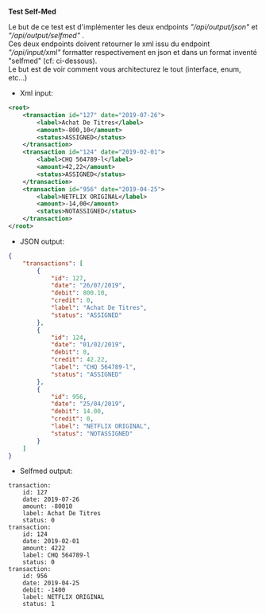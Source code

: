 <b>Test Self-Med</b>

Le but de ce test est d'implémenter les deux endpoints *"/api/output/json"* et *"/api/output/selfmed"* . <br>
Ces deux endpoints doivent retourner le xml issu du endpoint *"/api/input/xml"* formatter respectivement en json et dans un format inventé "selfmed" (cf: ci-dessous).<br>
Le but est de voir comment vous architecturez le tout (interface, enum, etc...)


* Xml input:
```xml
<root>
	<transaction id="127" date="2019-07-26">
		<label>Achat De Titres</label>
		<amount>-800,10</amount>
		<status>ASSIGNED</status>
	</transaction>
	<transaction id="124" date="2019-02-01">
		<label>CHQ 564789-l</label>
		<amount>42,22</amount>
		<status>ASSIGNED</status>
	</transaction>
	<transaction id="956" date="2019-04-25">
		<label>NETFLIX ORIGINAL</label>
		<amount>-14,00</amount>
		<status>NOTASSIGNED</status>
	</transaction>
</root>
```

* JSON output:
```json
{
	"transactions": [
		{
			"id": 127,
			"date": "26/07/2019",
			"debit": 800.10,
			"credit": 0,
			"label": "Achat De Titres",
			"status": "ASSIGNED"
		},
		{
			"id": 124,
			"date": "01/02/2019",
			"debit": 0,
			"credit": 42.22,
			"label": "CHQ 564789-l",
			"status": "ASSIGNED"
		},
		{
			"id": 956,
			"date": "25/04/2019",
			"debit": 14.00,
			"credit": 0,
			"label": "NETFLIX ORIGINAL",
			"status": "NOTASSIGNED"
		}
	]
}
```

* Selfmed output:
```
transaction:
	id: 127
	date: 2019-07-26
	amount: -80010
	label: Achat De Titres
	status: 0
transaction:
	id: 124
	date: 2019-02-01
	amount: 4222
	label: CHQ 564789-l
	status: 0
transaction:
	id: 956
	date: 2019-04-25
	debit: -1400
	label: NETFLIX ORIGINAL
	status: 1
```
